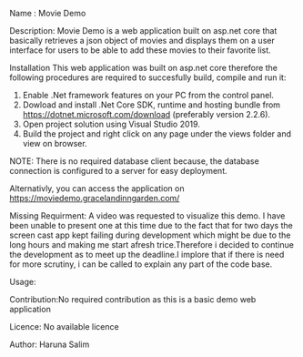 Name : Movie Demo

Description:
Movie Demo is a web application built on asp.net core that basically retrieves a json object of movies and displays them on a user interface for users to be able to add these movies to their favorite list.

Installation
This web application was built on asp.net core therefore the following procedures are required to succesfully build, compile and run it:

1. Enable .Net framework features on your PC from the control panel.
2. Dowload and install .Net Core SDK, runtime and hosting bundle from https://dotnet.microsoft.com/download (preferably version 2.2.6).
4. Open project solution using Visual Studio 2019.
5. Build the project and right click on any page under the views folder and view on browser.

NOTE: There is no required database client because, the database connection is configured to a server for easy deployment.

Alternativly, you can access the application on https://moviedemo.gracelandinngarden.com/

Missing Requirment:
A video was requested to visualize this demo. I have been unable to present one at this time due to the fact that for two days the screen cast app kept failing during development which might be due to the long hours and making me start afresh trice.Therefore i decided to continue the development as to meet up the deadline.I implore that if there is need for more scrutiny, i can be called to explain any part of the code base.

Usage:

Contribution:No required contribution as this is a basic demo web application

Licence: No available licence

Author: Haruna Salim

